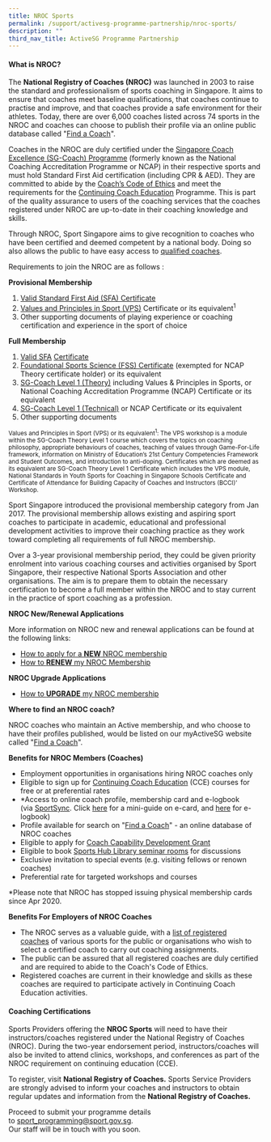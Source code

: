 ```yaml
---
title: NROC Sports
permalink: /support/activesg-programme-partnership/nroc-sports/
description: ""
third_nav_title: ActiveSG Programme Partnership
---
```

#### **What is NROC?**

The **National Registry of Coaches (NROC)** was launched in 2003 to raise the standard and professionalism of sports coaching in Singapore. It aims to ensure that coaches meet baseline qualifications, that coaches continue to practise and improve, and that coaches provide a safe environment for their athletes. Today, there are over 6,000 coaches listed across 74 sports in the NROC and coaches can choose to publish their profile via an online public database called "[Find a Coach](https://www.myactivesg.com/Sports/Find-a-Coach)".

Coaches in the NROC are duly certified under the [Singapore Coach Excellence (SG-Coach) Programme](https://www.sportsingapore.gov.sg/athletes-coaches/coaches-corner/singapore-coach-excellence-programme-sg-coach) (formerly known as the National Coaching Accreditation Programme or NCAP) in their respective sports and must hold Standard First Aid certification (including CPR & AED). They are committed to abide by the [Coach’s Code of Ethics](https://www.sportsingapore.gov.sg/athletes-coaches/coaches-corner/code-of-ethics) and meet the requirements for the [Continuing Coach Education](https://www.sportsingapore.gov.sg/athletes-coaches/coaches-corner/continuing-coach-development) Programme. This is part of the quality assurance to users of the coaching services that the coaches registered under NROC are up-to-date in their coaching knowledge and skills.

Through NROC, Sport Singapore aims to give recognition to coaches who have been certified and deemed competent by a national body. Doing so also allows the public to have easy access to [qualified coaches](https://www.myactivesg.com/Sports/Find-a-Coach).

Requirements to join the NROC are as follows :

**Provisional Membership**

1.  [Valid Standard First Aid (SFA) Certificate](https://www.sportsingapore.gov.sg/Athletes-Coaches/Coaches-Corner/National-Registry-of-Coaches/Accredited-Standard-First-Aid-with-AED-Courses)
2.  [Values and Principles in Sport (VPS)](https://www.sportsingapore.gov.sg/sports-education/values-and-principles-in-sport) Certificate or its equivalent<sup>1</sup>
3.  Other supporting documents of playing experience or coaching certification and experience in the sport of choice

**Full Membership**

1.  [Valid SFA](https://www.sportsingapore.gov.sg/Athletes-Coaches/Coaches-Corner/National-Registry-of-Coaches/Accredited-Standard-First-Aid-with-AED-Courses) [Certificate](https://www.sportsingapore.gov.sg/Athletes-Coaches/Coaches-Corner/National-Registry-of-Coaches/Accredited-Standard-First-Aid-with-AED-Courses)
2.  [Foundational Sports Science (FSS) Certificate](https://www.sportsingapore.gov.sg/Athletes-Coaches/Coaches-Corner/Singapore-Coach-Excellence-Programme-SG-Coach/Foundational-and-Intermediate-Sports-Science-Courses) (exempted for NCAP Theory certificate holder) or its equivalent 
3.  [SG-Coach Level 1 (Theory)](https://www.sportsingapore.gov.sg/athletes-coaches/coaches-corner/singapore-coach-excellence-programme-sg-coach/sg-coach-level-1-theory-programme) including Values & Principles in Sports, or National Coaching Accreditation Programme (NCAP) Certificate or its equivalent
4.  [SG-Coach Level 1 (Technical)](https://www.sportsingapore.gov.sg/athletes-coaches/coaches-corner/singapore-coach-excellence-programme-sg-coach/sg-coach-technical-programme-accreditation) or NCAP Certificate or its equivalent
5.  Other supporting documents

<small>Values and Principles in Sport (VPS) or its equivalent<sup>1</sup>: The VPS workshop is a module within the SG-Coach Theory Level 1 course which covers the topics on coaching philosophy, appropriate behaviours of coaches, teaching of values through Game-For-Life framework, information on Ministry of Education’s 21st Century Competencies Framework and Student Outcomes, and introduction to anti-doping. Certificates which are deemed as its equivalent are SG-Coach Theory Level 1 Certificate which includes the VPS module, National Standards in Youth Sports for Coaching in Singapore Schools Certificate and Certificate of Attendance for Building Capacity of Coaches and Instructors (BCCI)’ Workshop.</small>

Sport Singapore introduced the provisional membership category from Jan 2017. The provisional membership allows existing and aspiring sport coaches to participate in academic, educational and professional development activities to improve their coaching practice as they work toward completing all requirements of full NROC membership.

Over a 3-year provisional membership period, they could be given priority enrolment into various coaching courses and activities organised by Sport Singapore, their respective National Sports Association and other organisations. The aim is to prepare them to obtain the necessary certification to become a full member within the NROC and to stay current in the practice of sport coaching as a profession.

**NROC New/Renewal Applications** 

More information on NROC new and renewal applications can be found at the following links:

*   [How to apply for a **NEW** NROC membership](https://www.sportsingapore.gov.sg/athletes-coaches/coaches-corner/national-registry-of-coaches/how-to-be-an-nroc-coach)
*   [How to **RENEW** my NROC Membership](https://www.sportsingapore.gov.sg/athletes-coaches/coaches-corner/national-registry-of-coaches/how-to-renew-nroc-membership)

**NROC Upgrade Applications** 

*   [How to **UPGRADE** my NROC membership](https://www.sportsingapore.gov.sg/Athletes-Coaches/Coaches-Corner/National-Registry-of-Coaches/How-to-Upgrade-NROC-Membership)

**Where to find an NROC coach?** 

NROC coaches who maintain an Active membership, and who choose to have their profiles published, would be listed on our myActiveSG website called "[Find a Coach](https://www.myactivesg.com/Sports/Find-a-Coach)".

**Benefits for NROC Members (Coaches)**

*   Employment opportunities in organisations hiring NROC coaches only
*   Eligible to sign up for [Continuing Coach Education](https://www.sportsingapore.gov.sg/athletes-coaches/coaches-corner/continuing-coach-development/continuing-coaching-education) (CCE) courses for free or at preferential rates
*   \*Access to online coach profile, membership card and e-logbook (via [SportSync](http://www.sportsync.sg/). Click [here](https://www.sportsingapore.gov.sg/-/media/SSC/Corporate/Files/Athletes-and-Coaches/For-Coaches/National-Registry-of-Coaches/How-to-access-e-card-on-SportSync.ashx?la=en&hash=86898B984CAE6108A0413DDCBAD9185B72B5F3E2) for a mini-guide on e-card, and [here](https://www.sportsingapore.gov.sg/-/media/SSC/Corporate/Files/Athletes-and-Coaches/For-Coaches/National-Registry-of-Coaches/How-to-update-e-logbook-on-SportSync.ashx?la=en&hash=BB782B68F0EAF611CC108653E46063878B5E1166) for e-logbook)
*   Profile available for search on "[Find a Coach](https://www.myactivesg.com/Sports/Find-a-Coach)" - an online database of NROC coaches
*   Eligible to apply for [Coach Capability Development Grant](https://www.sportsingapore.gov.sg/Athletes-Coaches/Coaches-Corner/Funding)
*   Eligible to book [Sports Hub Library seminar rooms](http://www.sportsingapore.gov.sg/athletes-coaches/coaches-corner/national-registry-of-coaches/usage-of-sports-hub-library) for discussions 
*   Exclusive invitation to special events (e.g. visiting fellows or renown coaches)
*   Preferential rate for targeted workshops and courses

\*Please note that NROC has stopped issuing physical membership cards since Apr 2020.

**Benefits For Employers of NROC Coaches**

*   The NROC serves as a valuable guide, with a [list of registered coaches](https://www.myactivesg.com/sports/find-a-coach) of various sports for the public or organisations who wish to select a certified coach to carry out coaching assignments.
*   The public can be assured that all registered coaches are duly certified and are required to abide to the Coach's Code of Ethics.
*   Registered coaches are current in their knowledge and skills as these coaches are required to participate actively in Continuing Coach Education activities. 
  

#### **Coaching Certifications**

Sports Providers offering the **NROC Sports** will need to have their instructors/coaches registered under the National Registry of Coaches (NROC). During the two-year endorsement period, instructors/coaches will also be invited to attend clinics, workshops, and conferences as part of the NROC requirement on continuing education (CCE).

To register, visit **National Registry of Coaches.** Sports Service Providers are strongly advised to inform your coaches and instructors to obtain regular updates and information from the **National Registry of Coaches.**

Proceed to submit your programme details to [sport\_programming@sport.gov.sg](mailto:sport_programming@sport.gov.sg). <br>Our staff will be in touch with you soon.